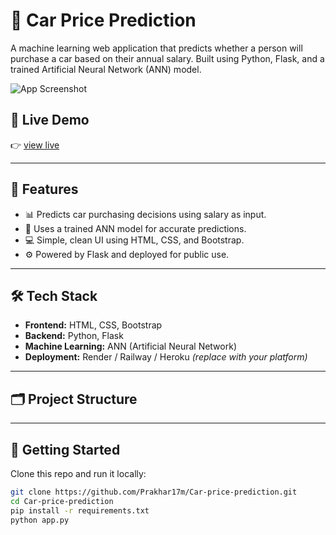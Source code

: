 # 🚗 Car Price Prediction

A machine learning web application that predicts whether a person will purchase a car based on their annual salary. Built using Python, Flask, and a trained Artificial Neural Network (ANN) model.

![App Screenshot](screenshots/app-preview.png)

## 🔗 Live Demo

👉 [view live](https://your-live-app-link.com)

---

## 📌 Features

- 📊 Predicts car purchasing decisions using salary as input.
- 🧠 Uses a trained ANN model for accurate predictions.
- 💻 Simple, clean UI using HTML, CSS, and Bootstrap.
- ⚙️ Powered by Flask and deployed for public use.

---

## 🛠️ Tech Stack

- **Frontend:** HTML, CSS, Bootstrap
- **Backend:** Python, Flask
- **Machine Learning:** ANN (Artificial Neural Network)
- **Deployment:** Render / Railway / Heroku *(replace with your platform)*

---

## 🗂️ Project Structure


---

## 🚀 Getting Started

Clone this repo and run it locally:

```bash
git clone https://github.com/Prakhar17m/Car-price-prediction.git
cd Car-price-prediction
pip install -r requirements.txt
python app.py
